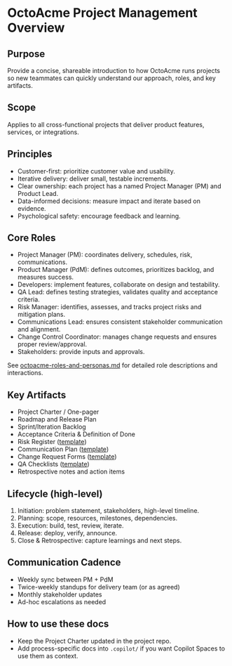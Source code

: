 # OctoAcme Project Management Overview

## Purpose
Provide a concise, shareable introduction to how OctoAcme runs projects so new teammates can quickly understand our approach, roles, and key artifacts.

## Scope
Applies to all cross-functional projects that deliver product features, services, or integrations.

## Principles
- Customer-first: prioritize customer value and usability.
- Iterative delivery: deliver small, testable increments.
- Clear ownership: each project has a named Project Manager (PM) and Product Lead.
- Data-informed decisions: measure impact and iterate based on evidence.
- Psychological safety: encourage feedback and learning.

## Core Roles
- Project Manager (PM): coordinates delivery, schedules, risk, communications.
- Product Manager (PdM): defines outcomes, prioritizes backlog, and measures success.
- Developers: implement features, collaborate on design and testability.
- QA Lead: defines testing strategies, validates quality and acceptance criteria.
- Risk Manager: identifies, assesses, and tracks project risks and mitigation plans.
- Communications Lead: ensures consistent stakeholder communication and alignment.
- Change Control Coordinator: manages change requests and ensures proper review/approval.
- Stakeholders: provide inputs and approvals.

See [octoacme-roles-and-personas.md](octoacme-roles-and-personas.md) for detailed role descriptions and interactions.

## Key Artifacts
- Project Charter / One-pager
- Roadmap and Release Plan
- Sprint/Iteration Backlog
- Acceptance Criteria & Definition of Done
- Risk Register ([template](template-risk-register.md))
- Communication Plan ([template](template-communication-plan.md))
- Change Request Forms ([template](template-change-request-form.md))
- QA Checklists ([template](template-qa-checklist.md))
- Retrospective notes and action items

## Lifecycle (high-level)
1. Initiation: problem statement, stakeholders, high-level timeline.
2. Planning: scope, resources, milestones, dependencies.
3. Execution: build, test, review, iterate.
4. Release: deploy, verify, announce.
5. Close & Retrospective: capture learnings and next steps.

## Communication Cadence
- Weekly sync between PM + PdM
- Twice-weekly standups for delivery team (or as agreed)
- Monthly stakeholder updates
- Ad-hoc escalations as needed

## How to use these docs
- Keep the Project Charter updated in the project repo.
- Add process-specific docs into `.copilot/` if you want Copilot Spaces to use them as context.

